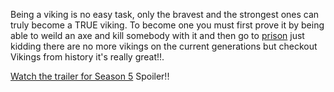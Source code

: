 Being a viking is no easy task, only the bravest and the strongest ones can truly become a TRUE viking.
To become one you must  first prove it by being able to weild an axe and kill somebody with it and then go to
[prison](../prison/prison.md) 
just kidding there are no more vikings on the current generations but checkout
Vikings from history it's really great!!. 

[Watch the trailer for Season 5](https://www.youtube.com/watch?v=lXDDjg11yX0&t=91s) Spoiler!!
